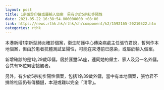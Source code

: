 ```yaml
---
layout: post
title: 1宗確診印傭或屬輸入個案　另有少於5宗初步陽性
date: 2021-05-22 16:38:54.000000000 +08:00
link: https://news.rthk.hk/rthk/ch/component/k2/1592165-20210522.htm
categories: rthk
---
```


本港新增1宗新型肺炎確診個案，衞生防護中心傳染病處主任張竹君說，暫列作本地個案，但由於患者抗體測試呈陽性，可能在來港前已感染，或屬於輸入個案。

新增確診的是1名29歲印傭，居於匯璽5A座，連同她的僱主、家人及另一名外傭，合共有18位緊密接觸者。

另外，有少於5宗初步陽性個案，包括1名39歲外傭，當中有本地個案，張竹君不排除社區仍有傳播鏈，本港或難以完全「清零」。
